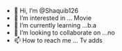 - 👋 Hi, I’m @Shaquib126
- 👀 I’m interested in ... Movie 
- 🌱 I’m currently learning ...b.a
- 💞️ I’m looking to collaborate on ...no
- 📫 How to reach me ... Tv adds

<!---
Shaquib126/Shaquib126 is a ✨ special ✨ repository because its `README.md` (this file) appears on your GitHub profile.
You can click the Preview link to take a look at your changes.
--->

